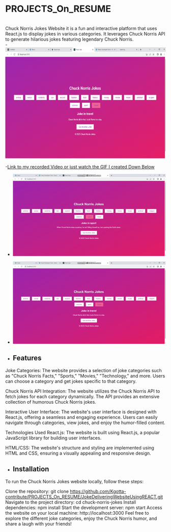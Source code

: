 # PROJECTS_On_RESUME
<br>
Chuck Norris Jokes Website it is a fun and interactive platform that uses React.js to display jokes in various categories. It leverages Chuck Norris API to generate hilarious jokes featuring legendary Chuck Norris.
<br>
-<img src="https://github.com/Kgotta-contribute/PROJECTS_On_RESUME/blob/main/JokeDeliveringWebsiteUsingREACT/Screenshot1.png?raw=true" alt="Image Description" width="650" height="350">

-[Link to my recorded Video or just watch the GIF I created Down Below](https://github.com/Kgotta-contribute/PROJECTS_On_RESUME/blob/main/JokeDeliveringWebsiteUsingREACT/WebsiteLooks.mp4)

- ![Gif 1 in action](https://github.com/Kgotta-contribute/PROJECTS_On_RESUME/blob/main/JokeDeliveringWebsiteUsingREACT/GIF_of_VIDEO.gif?raw=true)

- ![Gif 2 in action](https://github.com/Kgotta-contribute/PROJECTS_On_RESUME/blob/main/JokeDeliveringWebsiteUsingREACT/GIF_of_VIDEO1.gif?raw=true)

- <h2>Features</h2>
Joke Categories: The website provides a selection of joke categories such as "Chuck Norris Facts," "Sports," "Movies," "Technology," and more. Users can choose a category and get jokes specific to that category.

Chuck Norris API Integration: The website utilizes the Chuck Norris API to fetch jokes for each category dynamically. The API provides an extensive collection of humorous Chuck Norris jokes.

Interactive User Interface: The website's user interface is designed with React.js, offering a seamless and engaging experience. Users can easily navigate through categories, view jokes, and enjoy the humor-filled content.

Technologies Used
React.js: The website is built using React.js, a popular JavaScript library for building user interfaces.

HTML/CSS: The website's structure and styling are implemented using HTML and CSS, ensuring a visually appealing and responsive design.

- <h2>Installation</h2>
To run the Chuck Norris Jokes website locally, follow these steps:

Clone the repository: git clone https://github.com/Kgotta-contribute/PROJECTS_On_RESUME/JokeDeliveringWebsiteUsingREACT.git
Navigate to the project directory: cd chuck-norris-jokes
Install dependencies: npm install
Start the development server: npm start
Access the website on your local machine: http://localhost:3000
Feel free to explore the different joke categories, enjoy the Chuck Norris humor, and share a laugh with your friends!

